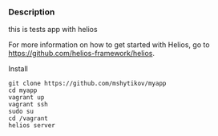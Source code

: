 ### Description ###
this is tests app with helios

For more information on how to get started with Helios, go to https://github.com/helios-framework/helios.


Install 
```
git clone https://github.com/mshytikov/myapp
cd myapp
vagrant up
vagrant ssh
sudo su
cd /vagrant
helios server
```


